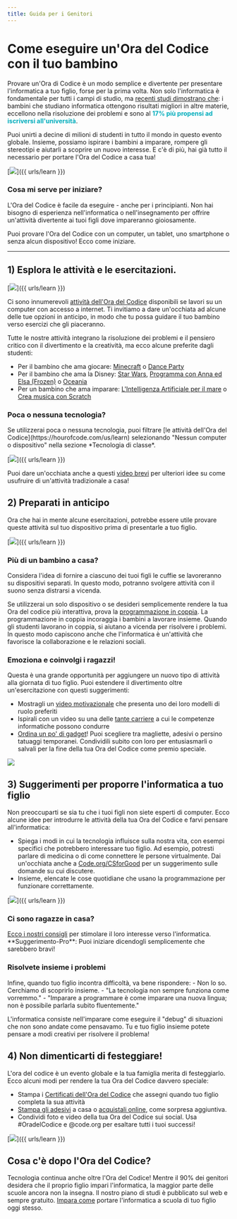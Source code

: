 ```yaml
---
title: Guida per i Genitori
---
```


# Come eseguire un'Ora del Codice con il tuo bambino
Provare un'Ora di Codice è un modo semplice e divertente per presentare l'informatica a tuo figlio, forse per la prima volta. Non solo l'informatica è fondamentale per tutti i campi di studio, ma <a href="https://medium.com/@codeorg/cs-helps-students-outperform-in-school-college-and-workplace-66dd64a69536">recenti studi dimostrano che</a>: i bambini che studiano informatica ottengono risultati migliori in altre materie, eccellono nella risoluzione dei problemi e sono al <font color="00adbc"><b>17% più propensi ad iscriversi all'università</b></font>.

Puoi unirti a decine di milioni di studenti in tutto il mondo in questo evento globale. Insieme, possiamo ispirare i bambini a imparare, rompere gli stereotipi e aiutarli a scoprire un nuovo interesse. E c'è di più, hai già tutto il necessario per portare l'Ora del Codice a casa tua!

[<img src="/images/fit-600/Marketing/mother-helping-her-daughter-use-a-laptop-4260325.jpg" />]({{ urls/learn }})

<h3>Cosa mi serve per iniziare?</h3>
L'Ora del Codice è facile da eseguire - anche per i principianti. Non hai bisogno di esperienza nell'informatica o nell'insegnamento per offrire un'attività divertente ai tuoi figli dove impareranno gioiosamente.

Puoi provare l'Ora del Codice con un computer, un tablet, uno smartphone o senza alcun dispositivo! Ecco come iniziare.

***

## 1) Esplora le attività e le esercitazioni.

[<img src="/images/fit-600/tutorials.png" />]({{ urls/learn }})

Ci sono innumerevoli <a href="https://hourofcode.com/us/learn">attività dell'Ora del Codice</a> disponibili se lavori su un computer con accesso a internet. Ti invitiamo a dare un'occhiata ad alcune delle tue opzioni in anticipo, in modo che tu possa guidare il tuo bambino verso esercizi che gli piaceranno.

Tutte le nostre attività integrano la risoluzione dei problemi e il pensiero critico con il divertimento e la creatività, ma ecco alcune preferite dagli studenti:

- Per il bambino che ama giocare: <a href="https://code.org/minecraft">Minecraft</a> o <a href="https://code.org/dance">Dance Party</a>
- Per il bambino che ama la Disney: <a href="https://code.org/starwars">Star Wars</a>, <a href="https://studio.code.org/s/frozen/stage/1/puzzle/1">Programma con Anna ed Elsa (Frozen)</a> o <a href="https://partners.disney.com/hour-of-code?cds&cmp=vanity%7Cnatural%7Cus%7Cmoanahoc%7C">Oceania</a>
- Per un bambino che ama imparare: <a href="https://code.org/oceans">L'Intelligenza Artificiale per il mare</a> o <a href="https://scratch.mit.edu/projects/editor/?tutorial=music&utm_source=codeorg">Crea musica con Scratch</a>

<h3>Poca o nessuna tecnologia?</h3>
Se utilizzerai poca o nessuna tecnologia, puoi filtrare [le attività dell'Ora del Codice](https://hourofcode.com/us/learn) selezionando "Nessun computer o dispositivo" nella sezione *Tecnologia di classe*.

[<img src="/images/fit-500/Marketing/filtering-activities-hoc.jpg" />]({{ urls/learn }})

Puoi dare un'occhiata anche a questi  <a href="https://www.youtube.com/playlist?list=PLzdnOPI1iJNcpfa4LtbaIl35gqir_5XUu">video brevi</a> per ulteriori idee su come usufruire di un'attività tradizionale a casa!

## 2) Preparati in anticipo
Ora che hai in mente alcune esercitazioni, potrebbe essere utile provare queste attività sul tuo dispositivo prima di presentarle a tuo figlio.

[<img src="/images/fit-600/Marketing/father-and-children-looking-at-a-laptop-4260749.jpg" />]({{ urls/learn }})

<h3>Più di un bambino a casa?</h3>
Considera l'idea di fornire a ciascuno dei tuoi figli le cuffie se lavoreranno su dispositivi separati. In questo modo, potranno svolgere attività con il suono senza distrarsi a vicenda.

Se utilizzerai un solo dispositivo o se desideri semplicemente rendere la tua Ora del codice più interattiva, prova la <a href="https://www.youtube.com/watch?v=vgkahOzFH2Q">programmazione in coppia</a>. La programmazione in coppia incoraggia i bambini a lavorare insieme. Quando gli studenti lavorano in coppia, si aiutano a vicenda per risolvere i problemi. In questo modo capiscono anche che l'informatica è un'attività che favorisce la collaborazione e le relazioni sociali.

<h3>Emoziona e coinvolgi i ragazzi! </h3>
Questa è una grande opportunità per aggiungere un nuovo tipo di attività alla giornata di tuo figlio. Puoi estendere il divertimento oltre un'esercitazione con questi suggerimenti:

- Mostragli un <a href="https://www.youtube.com/playlist?list=PLzdnOPI1iJNcadqJAZnbDYShie4gLZQQJ">video motivazionale</a> che presenta uno dei loro modelli di ruolo preferiti
- Ispirali con un video su una delle <a href="https://www.youtube.com/playlist?list=PLzdnOPI1iJNfpD8i4Sx7U0y2MccnrNZuP">tante carriere</a> a cui le competenze informatiche possono  condurre
- <a href="https://store.code.org/">Ordina un po' di gadget</a>! Puoi scegliere tra magliette, adesivi o persino tatuaggi temporanei. Condividili subito con loro per entusiasmarli o salvali per la fine della tua Ora del Codice come premio speciale.

<a href="https://store.code.org/" target="_blank"><img src="/images/fit-500/Marketing/hourofcodestore.jpg"></a>

## 3) Suggerimenti per proporre l'informatica a tuo figlio

Non preoccuparti se sia tu che i tuoi figli non siete esperti di computer. Ecco alcune idee per introdurre le attività della tua Ora del Codice e farvi pensare all'informatica:

- Spiega i modi in cui la tecnologia influisce sulla nostra vita, con esempi specifici che potrebbero interessare tuo figlio. Ad esempio, potresti parlare di medicina o di come connettere le persone virtualmente. Dai un'occhiata anche a <a href="https://code.org/csforgood">Code.org/CSforGood</a> per un suggerimento sulle domande su cui discutere.
- Insieme, elencate le cose quotidiane che usano la programmazione per funzionare correttamente.

[<img src="/images/fit-600/Marketing/girl-sitting-on-sofa-while-using-tablet-computer-4144035.jpg" />]({{ urls/learn }})

<h3>Ci sono ragazze in casa?</h3>
<a href="https://code.org/girls">Ecco i nostri consigli</a> per stimolare il loro interesse verso l'informatica. **Suggerimento-Pro**: Puoi iniziare dicendogli semplicemente che sarebbero bravi!

<h3>Risolvete insieme i problemi</h3>
Infine, quando tuo figlio incontra difficoltà, va bene rispondere:
- Non lo so. Cerchiamo di scoprirlo insieme.
- "La tecnologia non sempre funziona come vorremmo."
- "Imparare a programmare è come imparare una nuova lingua; non è possibile parlarla subito fluentemente."

L'informatica consiste nell'imparare come eseguire il "debug" di situazioni che non sono andate come pensavamo. Tu e tuo figlio insieme potete pensare a modi creativi per risolvere il problema!


## 4) Non dimenticarti di festeggiare!

L'ora del codice è un evento globale e la tua famiglia merita di festeggiarlo. Ecco alcuni modi per rendere la tua Ora del Codice davvero speciale:

- Stampa i <a href="https://staging.code.org/certificates">Certificati dell'Ora del Codice</a> che assegni quando tuo figlio completa la sua attività
- <a href="https://staging.hourofcode.com/us/promote/resources#stickers">Stampa gli adesivi</a> a casa o <a href="https://store.code.org/">acquistali online</a>, come sorpresa aggiuntiva.
- Condividi foto e video della tua Ora del Codice sui social. Usa #OradelCodice e @code.org per esaltare tutti i tuoi successi!

[<img src="/images/fit-600/Marketing/g8TUlHzF.jpeg" />]({{ urls/learn }})

<h2>Cosa c'è dopo l'Ora del Codice?</h2>

Tecnologia continua anche oltre l'Ora del Codice! Mentre il 90% dei genitori desidera che il proprio figlio impari l'informatica, la maggior parte delle scuole ancora non la insegna. Il nostro piano di studi è pubblicato sul web e sempre gratuito. <a href="https://code.org/yourschool">Impara come</a> portare l'informatica a scuola di tuo figlio oggi stesso.